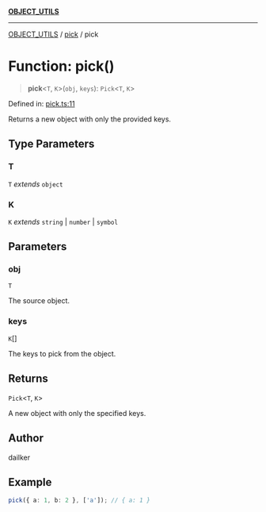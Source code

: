 [**OBJECT_UTILS**](../../README.md)

***

[OBJECT_UTILS](../../README.md) / [pick](../README.md) / pick

# Function: pick()

> **pick**\<`T`, `K`\>(`obj`, `keys`): `Pick`\<`T`, `K`\>

Defined in: [pick.ts:11](https://github.com/dailker/everyutil/blob/0868190298b8cf2d6514015ce5723c81497e5681/src/object/pick.ts#L11)

Returns a new object with only the provided keys.

## Type Parameters

### T

`T` *extends* `object`

### K

`K` *extends* `string` \| `number` \| `symbol`

## Parameters

### obj

`T`

The source object.

### keys

`K`[]

The keys to pick from the object.

## Returns

`Pick`\<`T`, `K`\>

A new object with only the specified keys.

## Author

dailker

## Example

```ts
pick({ a: 1, b: 2 }, ['a']); // { a: 1 }
```
